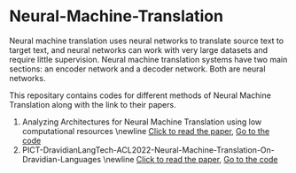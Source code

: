 # Neural-Machine-Translation

Neural machine translation uses neural networks to translate source text to target text, and neural networks can work with very large datasets and require little supervision. Neural machine translation systems have two main sections: an encoder network and a decoder network. Both are neural networks.

This repositary contains codes for different methods of Neural Machine Translation along with the link to their papers.

1. Analyzing Architectures for Neural Machine Translation using low computational resources \newline
   [Click to read the paper](https://aircconline.com/ijnlc/V10N5/10521ijnlc02.pdf), [Go to the code](https://github.com/ekdnam/ein_translate) 
2. PICT-DravidianLangTech-ACL2022-Neural-Machine-Translation-On-Dravidian-Languages \newline
   [Click to read the paper](https://aclanthology.org/2022.dravidianlangtech-1.28.pdf), [Go to the code]([https://github.com/ekdnam/ein_translate](https://github.com/PICT-NLP/PICT-DravidianLangTech-ACL2022-Neural-Machine-Translation-On-Dravidian-Languages))

